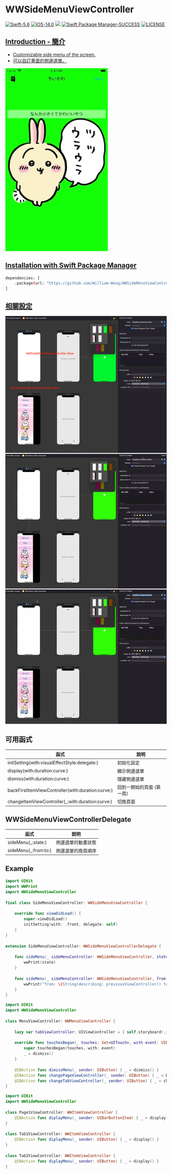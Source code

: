 # WWSideMenuViewController

[![Swift-5.6](https://img.shields.io/badge/Swift-5.6-orange.svg?style=flat)](https://developer.apple.com/swift/) [![iOS-14.0](https://img.shields.io/badge/iOS-14.0-pink.svg?style=flat)](https://developer.apple.com/swift/) ![](https://img.shields.io/github/v/tag/William-Weng/WWSideMenuViewController) [![Swift Package Manager-SUCCESS](https://img.shields.io/badge/Swift_Package_Manager-SUCCESS-blue.svg?style=flat)](https://developer.apple.com/swift/) [![LICENSE](https://img.shields.io/badge/LICENSE-MIT-yellow.svg?style=flat)](https://developer.apple.com/swift/)

## [Introduction - 簡介](https://swiftpackageindex.com/William-Weng)
- [Customizable side menu of the screen.](https://github.com/kukushi/SideMenu)
- [可以自訂畫面的側邊選單。](https://github.com/William-Weng/Cocoapods)

![WWSideMenuViewController](./Example.webp)

## [Installation with Swift Package Manager](https://medium.com/彼得潘的-swift-ios-app-開發問題解答集/使用-spm-安裝第三方套件-xcode-11-新功能-2c4ffcf85b4b)
```bash
dependencies: [
    .package(url: "https://github.com/William-Weng/WWSideMenuViewController.git", .upToNextMajor(from: "1.2.1"))
]
```

## [相關設定](https://ezgif.com/video-to-webp)
![WWSideMenuViewController](./Setting.png)
![WWSideMenuViewController](./Setting_Item.webp)
![WWSideMenuViewController](./Setting_Menu.webp)

## 可用函式
|函式|說明|
|-|-|
|initSetting(with:visualEffectStyle:delegate:)|初始化設定|
|display(with:duration:curve:)|顯示側邊選單|
|dismiss(with:duration:curve:)|隱藏側邊選單|
|backFirstItemViewController(with:duration:curve:)|回到一開始的頁面 (第一頁)|
|changeItemViewController(_:with:duration:curve:)|切換頁面|

## WWSideMenuViewControllerDelegate
|函式|說明|
|-|-|
|sideMenu(_:state:)|側邊選單的動畫狀態|
|sideMenu(_:from:to:)|側邊選單的換頁順序|

## Example
```swift
import UIKit
import WWPrint
import WWSideMenuViewController

final class SideMenuViewController: WWSideMenuViewController {
    
    override func viewDidLoad() {
        super.viewDidLoad()
        initSetting(with: .front, delegate: self)
    }
}

extension SideMenuViewController: WWSideMenuViewControllerDelegate {
    
    func sideMenu(_ sideMenuController: WWSideMenuViewController, state: MenuState) {
        wwPrint(state)
    }
    
    func sideMenu(_ sideMenuController: WWSideMenuViewController, from previousViewController: UIViewController?, to nextViewController: UIViewController) {
        wwPrint("from: \(String(describing: previousViewController)) to: \(nextViewController)")
    }
}
```
```swift
import UIKit
import WWSideMenuViewController

class MenuViewController: WWMenuViewController {
    
    lazy var tabViewController: UIViewController = { self.storyboard!.instantiateViewController(withIdentifier: "Tab") }()
    
    override func touchesBegan(_ touches: Set<UITouch>, with event: UIEvent?) {
        super.touchesBegan(touches, with: event)
        _ = dismiss()
    }
    
    @IBAction func dimissMenu(_ sender: UIButton) { _ = dismiss() }
    @IBAction func changePageViewController(_ sender: UIButton) { _ = backFirstItemViewController() }
    @IBAction func changeTabViewController(_ sender: UIButton) { _ = changeItemViewController(tabViewController) }
}
```
```swift
import UIKit
import WWSideMenuViewController

class Page1ViewController: WWItemViewController {
    @IBAction func diplayMenu(_ sender: UIBarButtonItem) { _ = display() }
}

class Tab1ViewController: WWItemViewController {
    @IBAction func diplayMenu(_ sender: UIButton) { _ = display() }
}

class Tab2ViewController: WWItemViewController {
    @IBAction func diplayMenu(_ sender: UIButton) { _ = display() }
}
```
